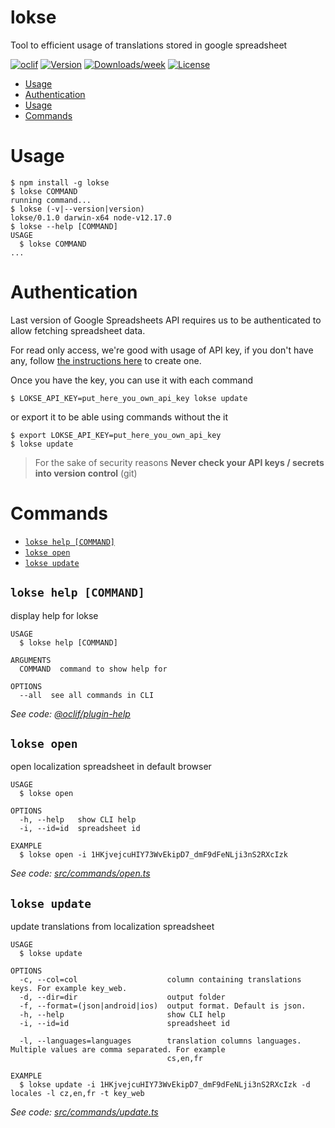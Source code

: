 lokse
===

Tool to efficient usage of translations stored in google spreadsheet

[![oclif](https://img.shields.io/badge/cli-oclif-brightgreen.svg)](https://oclif.io)
[![Version](https://img.shields.io/npm/v/lokse.svg)](https://npmjs.org/package/lokse)
[![Downloads/week](https://img.shields.io/npm/dw/lokse.svg)](https://npmjs.org/package/lokse)
[![License](https://img.shields.io/npm/l/lokse.svg)](https://github.com/AckeeCZ/lokse/blob/master/package.json)


* [Usage](#usage)
* [Authentication](#authentication)
* [Usage](#usage)
* [Commands](#commands)

# Usage
<!-- usage -->
```sh-session
$ npm install -g lokse
$ lokse COMMAND
running command...
$ lokse (-v|--version|version)
lokse/0.1.0 darwin-x64 node-v12.17.0
$ lokse --help [COMMAND]
USAGE
  $ lokse COMMAND
...
```
<!-- usagestop -->
# Authentication

Last version of Google Spreadsheets API requires us to be authenticated to allow fetching spreadsheet data.

For read only access, we're good with usage of API key, if you don't have any, follow [the instructions here](https://theoephraim.github.io/node-google-spreadsheet/#/getting-started/authentication?id=api-key) to create one. 

Once you have the key, you can use it with each command

```sh-session
$ LOKSE_API_KEY=put_here_you_own_api_key lokse update
```

or export it to be able using commands without the it

```sh-session
$ export LOKSE_API_KEY=put_here_you_own_api_key 
$ lokse update
```

> For the sake of security reasons **Never check your API keys / secrets into version control** (git)

# Commands
<!-- commands -->
* [`lokse help [COMMAND]`](#lokse-help-command)
* [`lokse open`](#lokse-open)
* [`lokse update`](#lokse-update)

## `lokse help [COMMAND]`

display help for lokse

```
USAGE
  $ lokse help [COMMAND]

ARGUMENTS
  COMMAND  command to show help for

OPTIONS
  --all  see all commands in CLI
```

_See code: [@oclif/plugin-help](https://github.com/oclif/plugin-help/blob/v3.2.0/src/commands/help.ts)_

## `lokse open`

open localization spreadsheet in default browser

```
USAGE
  $ lokse open

OPTIONS
  -h, --help   show CLI help
  -i, --id=id  spreadsheet id

EXAMPLE
  $ lokse open -i 1HKjvejcuHIY73WvEkipD7_dmF9dFeNLji3nS2RXcIzk
```

_See code: [src/commands/open.ts](https://github.com/AckeeCZ/lokse/blob/v0.1.0/src/commands/open.ts)_

## `lokse update`

update translations from localization spreadsheet

```
USAGE
  $ lokse update

OPTIONS
  -c, --col=col                    column containing translations keys. For example key_web.
  -d, --dir=dir                    output folder
  -f, --format=(json|android|ios)  output format. Default is json.
  -h, --help                       show CLI help
  -i, --id=id                      spreadsheet id

  -l, --languages=languages        translation columns languages. Multiple values are comma separated. For example
                                   cs,en,fr

EXAMPLE
  $ lokse update -i 1HKjvejcuHIY73WvEkipD7_dmF9dFeNLji3nS2RXcIzk -d locales -l cz,en,fr -t key_web
```

_See code: [src/commands/update.ts](https://github.com/AckeeCZ/lokse/blob/v0.1.0/src/commands/update.ts)_
<!-- commandsstop -->
